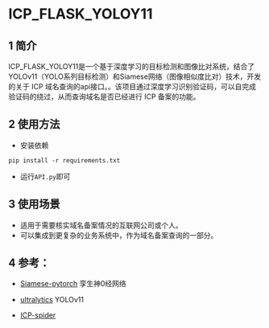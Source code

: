 

# ICP_FLASK_YOLOY11

## 1 简介

ICP_FLASK_YOLOY11是一个基于深度学习的目标检测和图像比对系统，结合了YOLOv11（YOLO系列目标检测）和Siamese网络（图像相似度比对）技术，开发的关于 ICP 域名查询的api接口。。该项目通过深度学习识别验证码，可以自完成验证码的绕过，从而查询域名是否已经进行 ICP 备案的功能。

## 2 使用方法

- 安装依赖

```
pip install -r requirements.txt
```

- 运行`API.py`即可

## 3 使用场景

- 适用于需要核实域名备案情况的互联网公司或个人。
- 可以集成到更复杂的业务系统中，作为域名备案查询的一部分。

## 4 参考：

- [Siamese-pytorch](https://github.com/bubbliiiing/Siamese-pytorch) 孪生神0经网络

- [ultralytics](https://github.com/ultralytics/ultralytics) YOLOv11

- [ICP-spider](https://github.com/ravizhan/ICP-spider) 